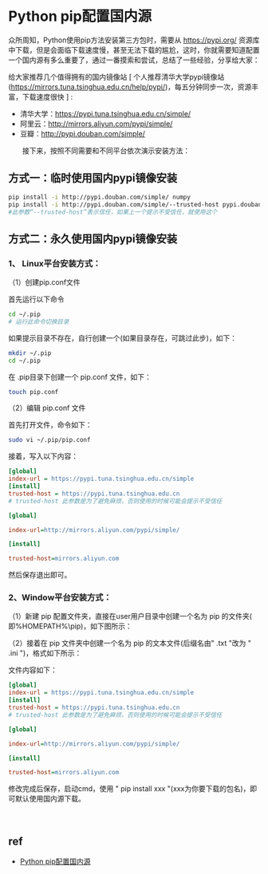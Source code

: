 #  Python pip配置国内源 


众所周知，Python使用pip方法安装第三方包时，需要从 https://pypi.org/ 资源库中下载，但是会面临下载速度慢，甚至无法下载的尴尬，这时，你就需要知道配置一个国内源有多么重要了，通过一番摸索和尝试，总结了一些经验，分享给大家：

给大家推荐几个值得拥有的国内镜像站  [ 个人推荐清华大学pypi镜像站(https://mirrors.tuna.tsinghua.edu.cn/help/pypi/)，每五分钟同步一次，资源丰富，下载速度很快 ] :

* 清华大学：https://pypi.tuna.tsinghua.edu.cn/simple/
* 阿里云：http://mirrors.aliyun.com/pypi/simple/
* 豆瓣：http://pypi.douban.com/simple/

　　接下来，按照不同需要和不同平台依次演示安装方法：

##  方式一：临时使用国内pypi镜像安装
```sh
pip install -i http://pypi.douban.com/simple/ numpy
pip install -i http://pypi.douban.com/simple/--trusted-host pypi.douban.com  
#此参数“--trusted-host”表示信任，如果上一个提示不受信任，就使用这个
```

## 方式二：永久使用国内pypi镜像安装

### 1、 Linux平台安装方式：

（1）创建pip.conf文件

首先运行以下命令
```sh
cd ~/.pip   
# 运行此命令切换目录
```
如果提示目录不存在，自行创建一个(如果目录存在，可跳过此步)，如下：
```sh
mkdir ~/.pip
cd ~/.pip
```
在 .pip目录下创建一个 pip.conf 文件，如下：
```sh
touch pip.conf
```
（2）编辑 pip.conf 文件

首先打开文件，命令如下：
```sh
sudo vi ~/.pip/pip.conf
```
接着，写入以下内容：
```ini
[global] 
index-url = https://pypi.tuna.tsinghua.edu.cn/simple
[install]
trusted-host = https://pypi.tuna.tsinghua.edu.cn  
# trusted-host 此参数是为了避免麻烦，否则使用的时候可能会提示不受信任
```

```ini
[global]

index-url=http://mirrors.aliyun.com/pypi/simple/

[install]

trusted-host=mirrors.aliyun.com
```
然后保存退出即可。




### 2、Window平台安装方式：

（1）新建 pip 配置文件夹，直接在user用户目录中创建一个名为 pip 的文件夹( 即%HOMEPATH%\pip)，如下图所示：

（2）接着在 pip 文件夹中创建一个名为 pip 的文本文件(后缀名由" .txt "改为 " .ini ")，格式如下所示：

文件内容如下：
```ini
[global]
index-url = https://pypi.tuna.tsinghua.edu.cn/simple
[install]
trusted-host = https://pypi.tuna.tsinghua.edu.cn  
# trusted-host 此参数是为了避免麻烦，否则使用的时候可能会提示不受信任
```
```ini
[global]

index-url=http://mirrors.aliyun.com/pypi/simple/

[install]

trusted-host=mirrors.aliyun.com
```
修改完成后保存，启动cmd，使用 " pip install xxx "(xxx为你要下载的包名)，即可默认使用国内源下载。

　　


## ref
* [ Python pip配置国内源 ](https://www.cnblogs.com/schut/p/10410087.html)
